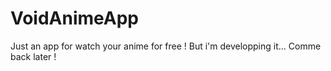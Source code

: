 # VoidAnimeApp
Just an app for watch your anime for free ! But i'm developping it... 
Comme back later !
